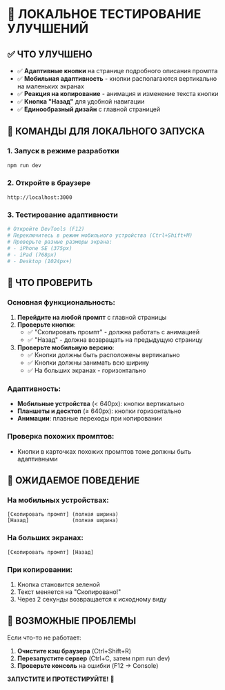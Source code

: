 # 🧪 ЛОКАЛЬНОЕ ТЕСТИРОВАНИЕ УЛУЧШЕНИЙ

## ✅ ЧТО УЛУЧШЕНО
- ✅ **Адаптивные кнопки** на странице подробного описания промпта
- ✅ **Мобильная адаптивность** - кнопки располагаются вертикально на маленьких экранах
- ✅ **Реакция на копирование** - анимация и изменение текста кнопки
- ✅ **Кнопка "Назад"** для удобной навигации
- ✅ **Единообразный дизайн** с главной страницей

## 🚀 КОМАНДЫ ДЛЯ ЛОКАЛЬНОГО ЗАПУСКА

### 1. Запуск в режиме разработки
```bash
npm run dev
```

### 2. Откройте в браузере
```
http://localhost:3000
```

### 3. Тестирование адаптивности
```bash
# Откройте DevTools (F12)
# Переключитесь в режим мобильного устройства (Ctrl+Shift+M)
# Проверьте разные размеры экрана:
# - iPhone SE (375px)
# - iPad (768px) 
# - Desktop (1024px+)
```

## 🧪 ЧТО ПРОВЕРИТЬ

### Основная функциональность:
1. **Перейдите на любой промпт** с главной страницы
2. **Проверьте кнопки**:
   - ✅ "Скопировать промпт" - должна работать с анимацией
   - ✅ "Назад" - должна возвращать на предыдущую страницу
3. **Проверьте мобильную версию**:
   - ✅ Кнопки должны быть расположены вертикально
   - ✅ Кнопки должны занимать всю ширину
   - ✅ На больших экранах - горизонтально

### Адаптивность:
- **Мобильные устройства** (< 640px): кнопки вертикально
- **Планшеты и десктоп** (≥ 640px): кнопки горизонтально
- **Анимации**: плавные переходы при копировании

### Проверка похожих промптов:
- Кнопки в карточках похожих промптов тоже должны быть адаптивными

## 🎯 ОЖИДАЕМОЕ ПОВЕДЕНИЕ

### На мобильных устройствах:
```
[Скопировать промпт] (полная ширина)
[Назад]              (полная ширина)
```

### На больших экранах:
```
[Скопировать промпт] [Назад]
```

### При копировании:
1. Кнопка становится зеленой
2. Текст меняется на "Скопировано!"
3. Через 2 секунды возвращается к исходному виду

## 🚨 ВОЗМОЖНЫЕ ПРОБЛЕМЫ

Если что-то не работает:
1. **Очистите кэш браузера** (Ctrl+Shift+R)
2. **Перезапустите сервер** (Ctrl+C, затем npm run dev)
3. **Проверьте консоль** на ошибки (F12 → Console)

**ЗАПУСТИТЕ И ПРОТЕСТИРУЙТЕ!** 🎉
